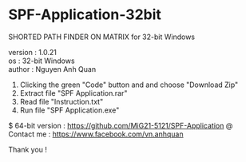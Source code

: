 # SPF-Application-32bit
SHORTED PATH FINDER ON MATRIX for 32-bit Windows 

version : 1.0.21 \
os : 32-bit Windows \
author : Nguyen Anh Quan


1. Clicking the green "Code" button and and choose "Download Zip"
2. Extract file "SPF Application.rar"
3. Read file "Instruction.txt"
4. Run file "SPF Application.exe" 

$ 64-bit version : https://github.com/MiG21-5121/SPF-Application
@ Contact me : https://www.facebook.com/vn.anhquan

Thank you !
